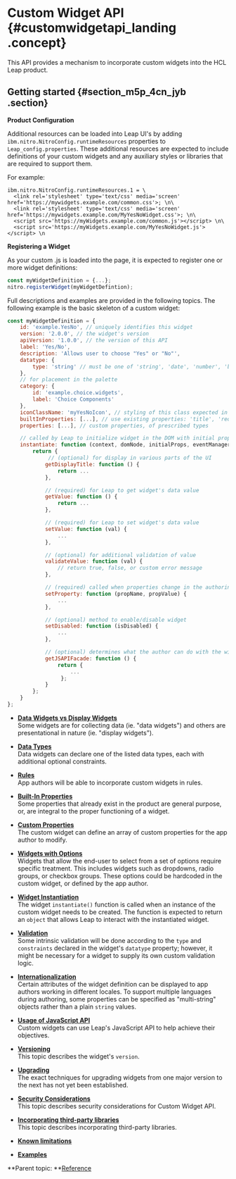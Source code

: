 # Custom Widget API {#customwidgetapi_landing .concept}

This API provides a mechanism to incorporate custom widgets into the HCL Leap product.

## Getting started {#section_m5p_4cn_jyb .section}

**Product Configuration**

Additional resources can be loaded into Leap UI's by adding `ibm.nitro.NitroConfig.runtimeResources` properties to `Leap_config.properties`. These additional resources are expected to include definitions of your custom widgets and any auxiliary styles or libraries that are required to support them.

For example:

``` {#codeblock_isb_pdn_jyb}
ibm.nitro.NitroConfig.runtimeResources.1 = \
  <link rel='stylesheet' type='text/css' media='screen' href='https://mywidgets.example.com/common.css'>; \n\
  <link rel='stylesheet' type='text/css' media='screen' href='https://mywidgets.example.com/MyYesNoWidget.css'>; \n\
  <script src='https://myWidgets.example.com/common.js'></script> \n\
  <script src='https://myWidgets.example.com/MyYesNoWidget.js'></script> \n
```

**Registering a Widget**

As your custom .js is loaded into the page, it is expected to register one or more widget definitions:

```javascript
const myWidgetDefinition = {...};
nitro.registerWidget(myWidgetDefintion);
```

Full descriptions and examples are provided in the following topics. The following example is the basic skeleton of a custom widget:

```javascript
const myWidgetDefinition = {
    id: 'example.YesNo', // uniquely identifies this widget
    version: '2.0.0', // the widget's version
    apiVersion: '1.0.0', // the version of this API
    label: 'Yes/No',
    description: 'Allows user to choose "Yes" or "No"',
    datatype: {
        type: 'string' // must be one of 'string', 'date', 'number', 'boolean', 'time', 'timestamp'
    },
    // for placement in the palette
    category: {
        id: 'example.choice.widgets',
        label: 'Choice Components'
    },
    iconClassName: 'myYesNoIcon', // styling of this class expected in custom .css
    builtInProperties: [...], // use existing properties: 'title', 'required', etc
    properties: [...], // custom properties, of prescribed types

    // called by Leap to initialize widget in the DOM with initial properties, and set-up event handling
    instantiate: function (context, domNode, initialProps, eventManager) {
        return {
             // (optional) for display in various parts of the UI
            getDisplayTitle: function () {
                return ...
            },

            // (required) for Leap to get widget's data value
            getValue: function () {
                return ...
            },

            // (required) for Leap to set widget's data value
            setValue: function (val) {
                ...
            },

            // (optional) for additional validation of value
            validateValue: function (val) {
                // return true, false, or custom error message
            },

            // (required) called when properties change in the authoring environment, or via JavaScript API
            setProperty: function (propName, propValue) {
                ...
            },

            // (optional) method to enable/disable widget
	        setDisabled: function (isDisabled) {
                ...
            },

            // (optional) determines what the author can do with the widget via custom JavaScript
            getJSAPIFacade: function () {
                return {
                    ...
                 };
            }
        };
    }
};
```

-   **[Data Widgets vs Display Widgets](datawidgets_displaywidgets.md)**  
Some widgets are for collecting data \(ie. "data widgets"\) and others are presentational in nature \(ie. "display widgets"\).
-   **[Data Types](datatypes_widgets.md)**  
Data widgets can declare one of the listed data types, each with additional optional constraints.
-   **[Rules](rules_widgets.md)**  
App authors will be able to incorporate custom widgets in rules.
-   **[Built-In Properties](builtin_properties_widgets.md)**  
Some properties that already exist in the product are general purpose, or, are integral to the proper functioning of a widget.
-   **[Custom Properties](custom_properties_widgets.md)**  
The custom widget can define an array of custom properties for the app author to modify.
-   **[Widgets with Options](widgets_options.md)**  
Widgets that allow the end-user to select from a set of options require specific treatment. This includes widgets such as dropdowns, radio groups, or checkbox groups. These options could be hardcoded in the custom widget, or defined by the app author.
-   **[Widget Instantiation](widget_instantiation.md)**  
The widget `instantiate()` function is called when an instance of the custom widget needs to be created. The function is expected to return an `object` that allows Leap to interact with the instantiated widget.
-   **[Validation](widget_validation.md)**  
Some intrinsic validation will be done according to the `type` and `constraints` declared in the widget's `datatype` property; however, it might be necessary for a widget to supply its own custom validation logic.
-   **[Internationalization](widget_internationalization.md)**  
Certain attributes of the widget definition can be displayed to app authors working in different locales. To support multiple languages during authoring, some properties can be specified as "multi-string" objects rather than a plain `string` values.
-   **[Usage of JavaScript API](widget_javaapi.md)**  
Custom widgets can use Leap's JavaScript API to help achieve their objectives.
-   **[Versioning](widget_versioning.md)**  
This topic describes the widget's `version`.
-   **[Upgrading](widget_upgrade.md)**  
The exact techniques for upgrading widgets from one major version to the next has not yet been established.
-   **[Security Considerations](widgets_security.md)**  
This topic describes security considerations for Custom Widget API.
-   **[Incorporating third-party libraries](widgets_thirdpartylibraries.md)**  
This topic describes incorporating third-party libraries.
-   **[Known limitations](widgets_limitations.md)**  

-   **[Examples](widgets_examples.md)**  


**Parent topic: **[Reference](reference_toc.md)

